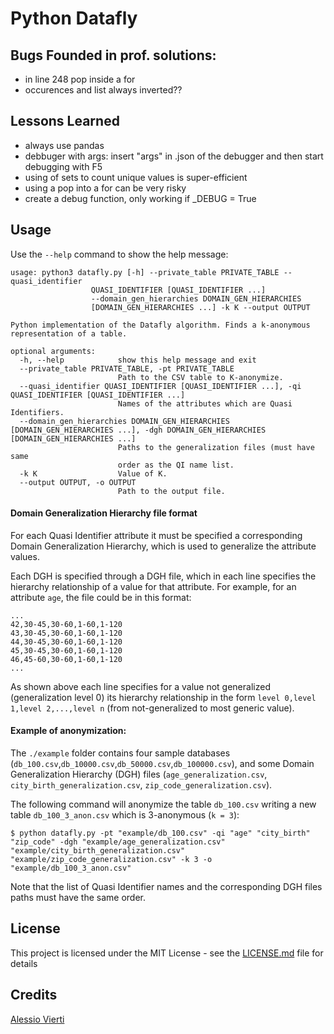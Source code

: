 # Python Datafly

## Bugs Founded in prof. solutions:
- in line 248 pop inside a for
- occurences and list always inverted??

## Lessons Learned
- always use pandas
- debbuger with args:
insert "args" in .json of the debugger and then start debugging with F5
- using of sets to count unique values is super-efficient
- using a pop into a for can be very risky
- create a debug function, only working if _DEBUG = True

## Usage

Use the `--help` command to show the help message:

```
usage: python3 datafly.py [-h] --private_table PRIVATE_TABLE --quasi_identifier
                  QUASI_IDENTIFIER [QUASI_IDENTIFIER ...]
                  --domain_gen_hierarchies DOMAIN_GEN_HIERARCHIES
                  [DOMAIN_GEN_HIERARCHIES ...] -k K --output OUTPUT

Python implementation of the Datafly algorithm. Finds a k-anonymous
representation of a table.

optional arguments:
  -h, --help            show this help message and exit
  --private_table PRIVATE_TABLE, -pt PRIVATE_TABLE
                        Path to the CSV table to K-anonymize.
  --quasi_identifier QUASI_IDENTIFIER [QUASI_IDENTIFIER ...], -qi QUASI_IDENTIFIER [QUASI_IDENTIFIER ...]
                        Names of the attributes which are Quasi Identifiers.
  --domain_gen_hierarchies DOMAIN_GEN_HIERARCHIES [DOMAIN_GEN_HIERARCHIES ...], -dgh DOMAIN_GEN_HIERARCHIES [DOMAIN_GEN_HIERARCHIES ...]
                        Paths to the generalization files (must have same
                        order as the QI name list.
  -k K                  Value of K.
  --output OUTPUT, -o OUTPUT
                        Path to the output file.
```

#### Domain Generalization Hierarchy file format

For each Quasi Identifier attribute it must be specified a corresponding Domain Generalization Hierarchy, which is used to generalize the attribute values.

Each DGH is specified through a DGH file, which in each line specifies the hierarchy relationship of a value for that attribute. For example, for an attribute `age`, the file could be in this format:

```
...
42,30-45,30-60,1-60,1-120
43,30-45,30-60,1-60,1-120
44,30-45,30-60,1-60,1-120
45,30-45,30-60,1-60,1-120
46,45-60,30-60,1-60,1-120
...
```

As shown above each line specifies for a value not generalized (generalization level 0) its hierarchy relationship in the form `level 0,level 1,level 2,...,level n` (from not-generalized to most generic value).

#### Example of anonymization:

The `./example` folder contains four sample databases (`db_100.csv`,`db_10000.csv`,`db_50000.csv`,`db_100000.csv`), and some Domain Generalization Hierarchy (DGH) files (`age_generalization.csv`, `city_birth_generalization.csv`, `zip_code_generalization.csv`).

The following command will anonymize the table `db_100.csv` writing a new table `db_100_3_anon.csv` which is 3-anonymous (`k = 3`):

```
$ python datafly.py -pt "example/db_100.csv" -qi "age" "city_birth" "zip_code" -dgh "example/age_generalization.csv" "example/city_birth_generalization.csv" "example/zip_code_generalization.csv" -k 3 -o "example/db_100_3_anon.csv"
```

Note that the list of Quasi Identifier names and the corresponding DGH files paths must have the same order.

## License

This project is licensed under the MIT License - see the [LICENSE.md](LICENSE.md) file for details

## Credits 

[Alessio Vierti](https://github.com/alessiovierti)
